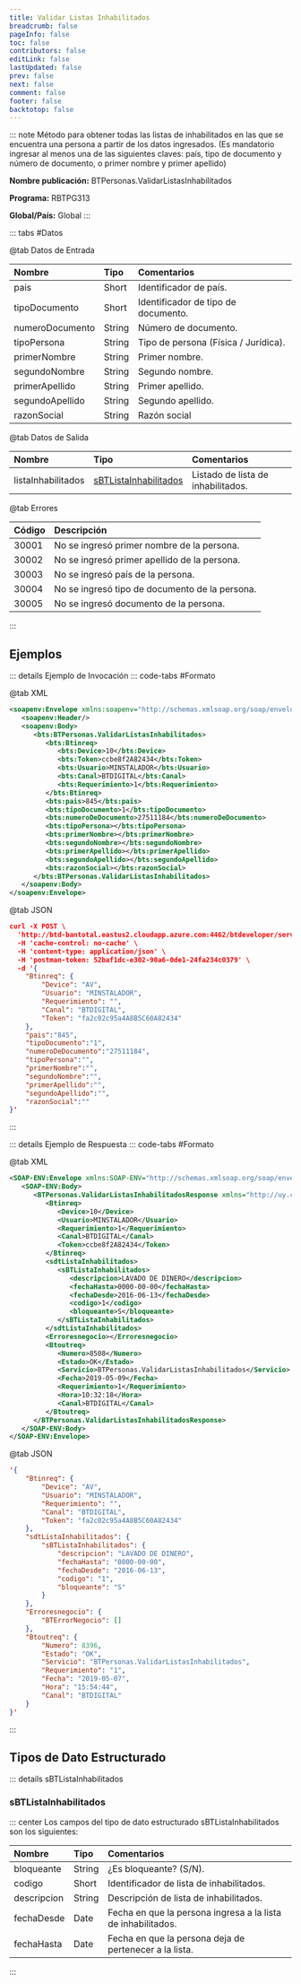 ```yaml
---
title: Validar Listas Inhabilitados
breadcrumb: false
pageInfo: false
toc: false
contributors: false
editLink: false
lastUpdated: false
prev: false
next: false
comment: false
footer: false
backtotop: false
---
```


<!-- ABRE DATOS DEL MÉTODO -->
::: note Método para obtener todas las listas de inhabilitados en las que se encuentra una persona a partir de los datos ingresados. (Es mandatorio ingresar al menos una de las siguientes claves: país, tipo de documento y número de documento, o primer nombre y primer apellido)

**Nombre publicación:** BTPersonas.ValidarListasInhabilitados

**Programa:** RBTPG313

**Global/País:** Global
:::
<!-- CIERRA DATOS DEL MÉTODO -->

<!-- ABRE TABLA DE DATOS -->
::: tabs #Datos

@tab Datos de Entrada

Nombre | Tipo | Comentarios
:--------- | :--------- | :---------
pais | Short | Identificador de país.
tipoDocumento | Short | Identificador de tipo de documento.
numeroDocumento | String | Número de documento.
tipoPersona | String | Tipo de persona (Física / Jurídica).
primerNombre | String | Primer nombre.
segundoNombre | String | Segundo nombre.
primerApellido | String | Primer apellido.
segundoApellido | String | Segundo apellido.
razonSocial | String | Razón social

@tab Datos de Salida

Nombre | Tipo | Comentarios
:--------- | :----------- | :-----------
listaInhabilitados | [sBTListaInhabilitados](#sbtlistainhabilitados) | Listado de lista de inhabilitados.

@tab Errores

Código | Descripción
:--------- | :-----------
30001 | No se ingresó primer nombre de la persona.
30002 | No se ingresó primer apellido de la persona.
30003 | No se ingresó país de la persona.
30004 | No se ingresó tipo de documento de la persona.
30005 | No se ingresó documento de la persona.
:::
<!-- CIERRA TABLA DE DATOS -->

## **Ejemplos**

<!-- ABRE EJEMPLO DE INVOCACIÓN -->
::: details Ejemplo de Invocación
::: code-tabs #Formato

@tab XML
```xml
<soapenv:Envelope xmlns:soapenv="http://schemas.xmlsoap.org/soap/envelope/" xmlns:bts="http://uy.com.dlya.bantotal/BTSOA/">
   <soapenv:Header/>
   <soapenv:Body>
      <bts:BTPersonas.ValidarListasInhabilitados>
         <bts:Btinreq>
            <bts:Device>10</bts:Device>
            <bts:Token>ccbe8f2A82434</bts:Token>
            <bts:Usuario>MINSTALADOR</bts:Usuario>
            <bts:Canal>BTDIGITAL</bts:Canal>
            <bts:Requerimiento>1</bts:Requerimiento>
         </bts:Btinreq>
         <bts:pais>845</bts:pais>
         <bts:tipoDocumento>1</bts:tipoDocumento>
         <bts:numeroDeDocumento>27511184</bts:numeroDeDocumento>
         <bts:tipoPersona></bts:tipoPersona>
         <bts:primerNombre></bts:primerNombre>
         <bts:segundoNombre></bts:segundoNombre>
         <bts:primerApellido></bts:primerApellido>
         <bts:segundoApellido></bts:segundoApellido>
         <bts:razonSocial></bts:razonSocial>
      </bts:BTPersonas.ValidarListasInhabilitados>
   </soapenv:Body>
</soapenv:Envelope>
```

@tab JSON
```json
curl -X POST \
  'http://btd-bantotal.eastus2.cloudapp.azure.com:4462/btdeveloper/servlet/com.dlya.bantotal.odwsbt_BTPersonas_v1?ValidarListasInhabilitados' \
  -H 'cache-control: no-cache' \
  -H 'content-type: application/json' \
  -H 'postman-token: 52baf1dc-e302-90a6-0de1-24fa234c0379' \
  -d '{
	"Btinreq": {
		"Device": "AV",
		"Usuario": "MINSTALADOR",
		"Requerimiento": "",
		"Canal": "BTDIGITAL",
		"Token": "fa2c02c95a4A8B5C60A82434"
	},
	"pais":"845",
	"tipoDocumento":"1",
	"numeroDeDocumento":"27511184",
	"tipoPersona":"",
	"primerNombre":"",
	"segundoNombre":"",
	"primerApellido":"",
	"segundoApellido":"",
	"razonSocial":""
}'
```
:::
<!-- CIERRA EJEMPLO DE INVOCACIÓN -->

<!-- ABRE EJEMPLO DE RESPUESTA -->
::: details Ejemplo de Respuesta
::: code-tabs #Formato

@tab XML
```xml
<SOAP-ENV:Envelope xmlns:SOAP-ENV="http://schemas.xmlsoap.org/soap/envelope/" xmlns:xsd="http://www.w3.org/2001/XMLSchema" xmlns:SOAP-ENC="http://schemas.xmlsoap.org/soap/encoding/" xmlns:xsi="http://www.w3.org/2001/XMLSchema-instance">
   <SOAP-ENV:Body>
      <BTPersonas.ValidarListasInhabilitadosResponse xmlns="http://uy.com.dlya.bantotal/BTSOA/">
         <Btinreq>
            <Device>10</Device>
            <Usuario>MINSTALADOR</Usuario>
            <Requerimiento>1</Requerimiento>
            <Canal>BTDIGITAL</Canal>
            <Token>ccbe8f2A82434</Token>
         </Btinreq>
         <sdtListaInhabilitados>
            <sBTListaInhabilitados>
               <descripcion>LAVADO DE DINERO</descripcion>
               <fechaHasta>0000-00-00</fechaHasta>
               <fechaDesde>2016-06-13</fechaDesde>
               <codigo>1</codigo>
               <bloqueante>S</bloqueante>
            </sBTListaInhabilitados>
         </sdtListaInhabilitados>
         <Erroresnegocio></Erroresnegocio>
         <Btoutreq>
            <Numero>8508</Numero>
            <Estado>OK</Estado>
            <Servicio>BTPersonas.ValidarListasInhabilitados</Servicio>
            <Fecha>2019-05-09</Fecha>
            <Requerimiento>1</Requerimiento>
            <Hora>10:32:18</Hora>
            <Canal>BTDIGITAL</Canal>
         </Btoutreq>
      </BTPersonas.ValidarListasInhabilitadosResponse>
   </SOAP-ENV:Body>
</SOAP-ENV:Envelope>
```

@tab JSON
```json
'{
	"Btinreq": {
		"Device": "AV",
		"Usuario": "MINSTALADOR",
		"Requerimiento": "",
		"Canal": "BTDIGITAL",
		"Token": "fa2c02c95a4A8B5C60A82434"
	},
	"sdtListaInhabilitados": {
		"sBTListaInhabilitados": {
			"descripcion": "LAVADO DE DINERO",
			"fechaHasta": "0000-00-00",
			"fechaDesde": "2016-06-13",
			"codigo": "1",
			"bloqueante": "S"
		}
	},
    "Erroresnegocio": {
        "BTErrorNegocio": []
    },
    "Btoutreq": {
        "Numero": 8396,
        "Estado": "OK",
        "Servicio": "BTPersonas.ValidarListasInhabilitados",
        "Requerimiento": "1",
        "Fecha": "2019-05-07",
        "Hora": "15:54:44",
        "Canal": "BTDIGITAL"
    }
}'
```
:::
<!-- CIERRA EJEMPLO DE RESPUESTA -->

## **Tipos de Dato Estructurado**

<!-- ABRE SDT -->
::: details sBTListaInhabilitados

### sBTListaInhabilitados

::: center
Los campos del tipo de dato estructurado sBTListaInhabilitados son los siguientes:

Nombre | Tipo | Comentarios
:--------- | :----------- | :-----------
bloqueante | String | ¿Es bloqueante? (S/N).
codigo | Short | Identificador de lista de inhabilitados.
descripcion | String | Descripción de lista de inhabilitados.
fechaDesde | Date | Fecha en que la persona ingresa a la lista de inhabilitados.
fechaHasta | Date | Fecha en que la persona deja de pertenecer a la lista.
:::
<!-- CIERRA SDT -->